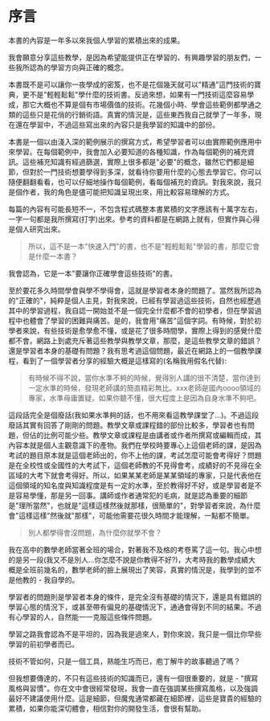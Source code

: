 # 序言

本書的內容是一年多以來我個人學習的累積出來的成果。

我會願意分享這些教學，是因為希望能提供正在學習的、有興趣學習的朋友們，一些我所認為的學習方向與正確的概念。

本書既不是可以讓你一夜學成的密笈，也不是花個幾天就可以"精通"這門技術的寶典，更不是"輕輕鬆鬆"學什麼的技術書。反過來想，如果有一門技術這麼容易學成，那它大概也不算是個有市場價值的技術。花幾個小時、學會這些範例都學通之類的這些只是花俏的行銷術語。真實的情況是，這些東西我自己就學了一年多，現在還在學習中，不過這些寫出來的內容只是我學習的知識中的部份。

本書是一個以由淺入深的範例展示的撰寫方式，希望學習者可以由實際範例應用中來學習。在每個範例中，我會加入必要知道的各種知識，作為每個範例的補充資訊。這些補充知識有經過篩選，實際上很多都是"必要"的概念，雖然它們都是細節，但對於一門技術想要學得到多深，就看待你要用什麼的心態去學習它。你可以隨便翻翻看看，也可以仔細地操作每個範例，看每個補充的資訊。對我來說，我只是個作者，我的角色是儘可能把知識呈現出來，用比較容易理解的方式。

每篇的內容有可能長短不一，不包含程式碼整本書累積的文字應該有十萬字左右，一字一句都是我所撰寫(打字)出來。參考的資料都是在網路上就有，但實作與心得是個人研究出來。

> 所以，這不是一本"快速入門"的書，也不是"輕輕鬆鬆"學習的書，那麼它會是什麼一本書？

我會認為，它是一本"要讓你正確學會這些技術"的書。

至於要花多久時間學會與學不學得會，這就是學習者本身的問題了。當然我所認為的"正確的"，純粹是個人主見，對我來說，已經有學習過這些技術，自然也經歷過其中的學習過程，我自認一開始並不是一個完全什麼都不會的初學者，但在學習過程中也體會了學習的困難與痛苦。是的，我會用"痛苦"這個字詞。有時候，對於初學者來說，有些技術是愈學愈不懂，或是花了很多時間學，實際上得到的感覺什麼都不會。網路上到處充斥著這些教學與教學文章，那麼，是這些教學文章的錯誤？還是學習者本身的基礎有問題？我有思考過這個問題，最近在網路上的一個教學課程，看到了一個學習者分享的經驗大概是這樣寫的(名稱我用假名代替):

> 有時候不得不說，當你水準不夠的時候，覺得別人講的很不清楚，當你達到一定水準的時候，發現老師講的簡直精彩無比。xxx老師是國內oooo領域的專家，水準毋庸置疑，如果你聽不懂，很大程度上是因為自身水準不夠吧。

這段話完全是個廢話(我如果水準夠的話，也不用來看這教學課堂了...)。不過這段廢話其實有回答了剛剛的問題。教學文章或課程錯的部份比較多，學習者也有問題，但佔的比例可能少些。教學文章或課程是由講者或作者所撰寫或編輯而成，其內容本就是個人主觀意識下的產物。我們在學校時要專心上這個老師的課，是因為考試的題目原本就是這個老師出的，你不上他的課，考試怎麼可能會考得好？問題是在全校性或全國性的大考試下，這個老師教的不見得會考，成績好的不見得在全區域的大考下就會考得好。所以，如果某某老師是某某領域的專家，只是代表他在這個領域的知名度與知識程度是有一定的水準，至於教得好不好，或是學習者是不是容易學懂，那是另一回事。講師或作者通常犯的毛病，就是認為重要的細節是"理所當然"，也就是"這樣這樣然後就那樣，很簡單的"，對學習者來說，為什麼會"這樣這樣"然後就"那樣"，可能他需要花很久時間才能理解，一點都不簡單。

> 別人都學得會沒問題，為什麼你就學不會？

我在高中的數學老師當著全班的場合，對著我不及格的考卷罵了這一句。我心中想的是另一段(我又不是別人...你怎麼不說是你教得不好?)，大考時我的數學成績大概是全班前幾名的，數學老師的臉上展現出了笑容，真實的情況是，我學到的並不是他教的 - 我自學的。

學習者的問題則是學習者本身的條件，是完全沒有基礎的情況下，還是具有錯誤的學習心態的情況下，或甚至帶有偏見的基礎情況下，通通會得到不同的結果。不過有心學習的人，自然能一一克服這些條件問題。

學習之路我會認為不是平坦的，因為我是過來人，對你來說，我只是一個比你早些學習的前初學者而已。

技術不管如何，只是一個工具，熟能生巧而已，庖丁解牛的故事聽過了嗎？

但我想要傳達的，不只有這些技術的知識而已，還有一個很重要的，就是 - "撰寫風格與習慣"。你在文中會很經常發現，我會一直在強調某些撰寫風格，以及強調最好不建議使用什麼。這是細節，但魔鬼通常都藏在細節裡，這些是寶貴的經驗的累積，如果你能深切體會，相信對你的開發生活，會很有幫助。
